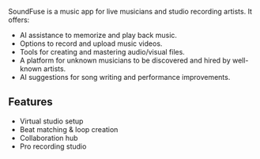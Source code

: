 SoundFuse is a music app for live musicians and studio recording artists. It offers:
- AI assistance to memorize and play back music.
- Options to record and upload music videos.
- Tools for creating and mastering audio/visual files.
- A platform for unknown musicians to be discovered and hired by well-known artists.
- AI suggestions for song writing and performance improvements.

## Features
- Virtual studio setup
- Beat matching & loop creation
- Collaboration hub
- Pro recording studio
